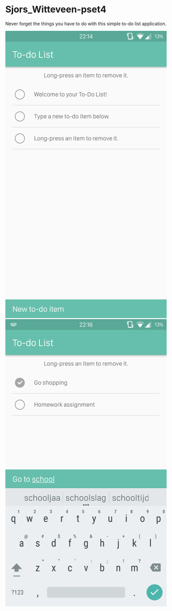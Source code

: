 # Sjors_Witteveen-pset4

Never forget the things you have to do with this simple to-do list application.

![Screenshot](doc/Screenshot_20161002-221436.png?raw=true "First startup")
![Screenshot](doc/Screenshot_20161002-221605.png?raw=true "Adding items")
